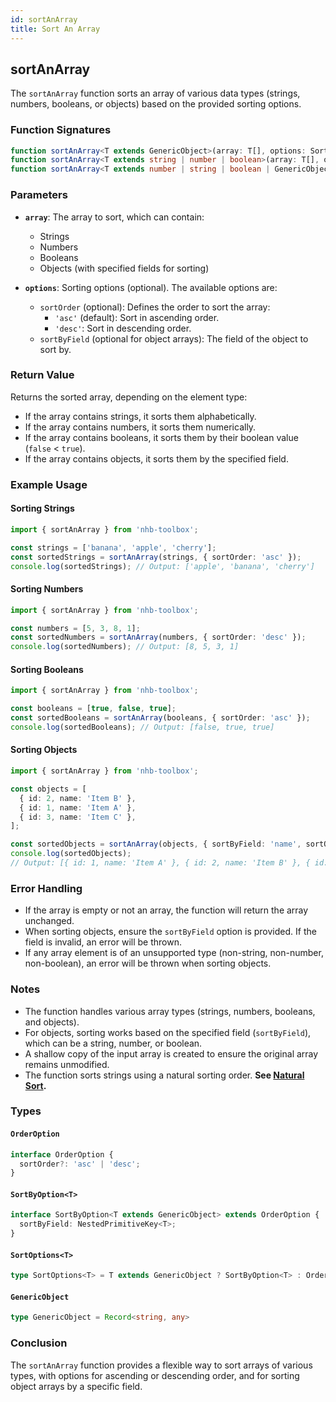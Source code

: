 ```yaml
---
id: sortAnArray
title: Sort An Array
---
```


## sortAnArray

The `sortAnArray` function sorts an array of various data types (strings, numbers, booleans, or objects) based on the provided sorting options.

### Function Signatures

```typescript
function sortAnArray<T extends GenericObject>(array: T[], options: SortByOption<T>): T[];
function sortAnArray<T extends string | number | boolean>(array: T[], options?: OrderOption): T[];
function sortAnArray<T extends number | string | boolean | GenericObject>(array: T[], options?: SortOptions<T>): T[];
```

### Parameters

- **`array`**: The array to sort, which can contain:
  - Strings
  - Numbers
  - Booleans
  - Objects (with specified fields for sorting)

- **`options`**: Sorting options (optional). The available options are:
  - `sortOrder` (optional): Defines the order to sort the array:
    - `'asc'` (default): Sort in ascending order.
    - `'desc'`: Sort in descending order.
  - `sortByField` (optional for object arrays): The field of the object to sort by.

### Return Value

Returns the sorted array, depending on the element type:

- If the array contains strings, it sorts them alphabetically.
- If the array contains numbers, it sorts them numerically.
- If the array contains booleans, it sorts them by their boolean value (`false` < `true`).
- If the array contains objects, it sorts them by the specified field.

### Example Usage

#### Sorting Strings

```typescript
import { sortAnArray } from 'nhb-toolbox';

const strings = ['banana', 'apple', 'cherry'];
const sortedStrings = sortAnArray(strings, { sortOrder: 'asc' });
console.log(sortedStrings); // Output: ['apple', 'banana', 'cherry']
```

#### Sorting Numbers

```typescript
import { sortAnArray } from 'nhb-toolbox';

const numbers = [5, 3, 8, 1];
const sortedNumbers = sortAnArray(numbers, { sortOrder: 'desc' });
console.log(sortedNumbers); // Output: [8, 5, 3, 1]
```

#### Sorting Booleans

```typescript
import { sortAnArray } from 'nhb-toolbox';

const booleans = [true, false, true];
const sortedBooleans = sortAnArray(booleans, { sortOrder: 'asc' });
console.log(sortedBooleans); // Output: [false, true, true]
```

#### Sorting Objects

```typescript
import { sortAnArray } from 'nhb-toolbox';

const objects = [
  { id: 2, name: 'Item B' },
  { id: 1, name: 'Item A' },
  { id: 3, name: 'Item C' },
];

const sortedObjects = sortAnArray(objects, { sortByField: 'name', sortOrder: 'asc' });
console.log(sortedObjects);
// Output: [{ id: 1, name: 'Item A' }, { id: 2, name: 'Item B' }, { id: 3, name: 'Item C' }]
```

### Error Handling

- If the array is empty or not an array, the function will return the array unchanged.
- When sorting objects, ensure the `sortByField` option is provided. If the field is invalid, an error will be thrown.
- If any array element is of an unsupported type (non-string, non-number, non-boolean), an error will be thrown when sorting objects.

### Notes

- The function handles various array types (strings, numbers, booleans, and objects).
- For objects, sorting works based on the specified field (`sortByField`), which can be a string, number, or boolean.
- A shallow copy of the input array is created to ensure the original array remains unmodified.
- The function sorts strings using a natural sorting order. **See [Natural Sort](naturalSort).**

### Types

#### `OrderOption`

```typescript
interface OrderOption {
  sortOrder?: 'asc' | 'desc';
}
```

#### `SortByOption<T>`

```typescript
interface SortByOption<T extends GenericObject> extends OrderOption {
  sortByField: NestedPrimitiveKey<T>;
}
```

#### `SortOptions<T>`

```typescript
type SortOptions<T> = T extends GenericObject ? SortByOption<T> : OrderOption;
```

#### `GenericObject`

```typescript
type GenericObject = Record<string, any>
```

### Conclusion

The `sortAnArray` function provides a flexible way to sort arrays of various types, with options for ascending or descending order, and for sorting object arrays by a specific field.
